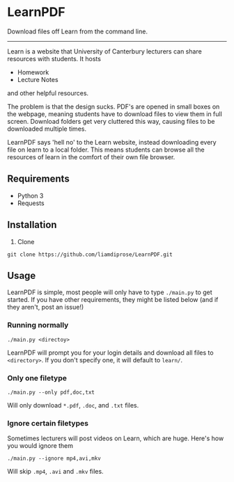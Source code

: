 # LearnPDF
Download files off Learn from the command line. 

---

Learn is a website that University of Canterbury lecturers can share resources with students. It hosts 

* Homework
* Lecture Notes

and other helpful resources. 

The problem is that the design sucks. PDF's are opened in small boxes on the webpage, meaning students have to download files to view them in full screen. Download folders get very cluttered this way, causing files to be downloaded multiple times. 

LearnPDF says 'hell no' to the Learn website, instead downloading every file on learn to a local folder. This means students can browse all the resources of learn in the comfort of their own file browser.


## Requirements

* Python 3
* Requests

## Installation

1. Clone 

```
git clone https://github.com/liamdiprose/LearnPDF.git
```

## Usage
LearnPDF is simple, most people will only have to type `./main.py` to get started. If you have other requirements, they might be listed below (and if they aren't, post an issue!)

### Running normally

```
./main.py <directoy>
```

LearnPDF will prompt you for your login details and download all files to `<directory>`. If you don't specify one, it will default to `learn/`.

### Only one filetype
```
./main.py --only pdf,doc,txt
```

Will only download `*.pdf`, `.doc`, and `.txt` files.

### Ignore certain filetypes
Sometimes lecturers will post videos on Learn, which are huge. Here's how you would ignore them
```
./main.py --ignore mp4,avi,mkv
```

Will skip `.mp4`, `.avi` and `.mkv` files.

 
